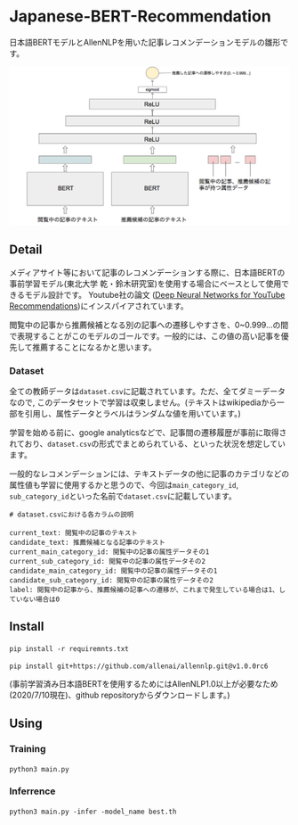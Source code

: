 # Japanese-BERT-Recommendation
日本語BERTモデルとAllenNLPを用いた記事レコメンデーションモデルの雛形です。


![model_image](https://github.com/onozeam/Japanese-BERT-Recommendation/blob/master/model_overview.png)

## Detail
メディアサイト等において記事のレコメンデーションする際に、日本語BERTの事前学習モデル(東北大学 乾・鈴木研究室)を使用する場合にベースとして使用できるモデル設計です。
Youtube社の論文 ([Deep Neural Networks for YouTube Recommendations](https://static.googleusercontent.com/media/research.google.com/ja//pubs/archive/45530.pdf))にインスパイアされています。


閲覧中の記事から推薦候補となる別の記事への遷移しやすさを、0~0.999...の間で表現することがこのモデルのゴールです。一般的には、この値の高い記事を優先して推薦することになるかと思います。

### Dataset
全ての教師データは`dataset.csv`に記載されています。ただ、全てダミーデータなので, このデータセットで学習は収束しません。(テキストはwikipediaから一部を引用し、属性データとラベルはランダムな値を用いています。)

学習を始める前に、google analyticsなどで、記事間の遷移履歴が事前に取得されており、`dataset.csv`の形式でまとめられている、といった状況を想定しています。

一般的なレコメンデーションには、テキストデータの他に記事のカテゴリなどの属性値も学習に使用するかと思うので、今回は`main_category_id`, `sub_category_id`といった名前で`dataset.csv`に記載しています。
```
# dataset.csvにおける各カラムの説明

current_text: 閲覧中の記事のテキスト
candidate_text: 推薦候補となる記事のテキスト
current_main_category_id: 閲覧中の記事の属性データその1
current_sub_category_id: 閲覧中の記事の属性データその2
candidate_main_category_id: 閲覧中の記事の属性データその1
candidate_sub_category_id: 閲覧中の記事の属性データその2
label: 閲覧中の記事から、推薦候補の記事への遷移が、これまで発生している場合は1、していない場合は0
```
## Install
`pip install -r requiremnts.txt`


`pip install git+https://github.com/allenai/allennlp.git@v1.0.0rc6` 


(事前学習済み日本語BERTを使用するためにはAllenNLP1.0以上が必要なため(2020/7/10現在)、github repositoryからダウンロードします。)


## Using
### Training
`python3 main.py`
### Inferrence
`python3 main.py -infer -model_name best.th`
